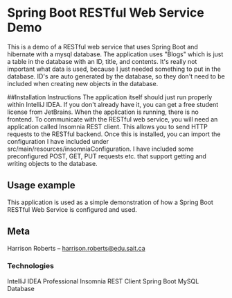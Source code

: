 # Spring Boot RESTful Web Service Demo
This is a demo of a RESTful web service that uses Spring Boot and hibernate with a mysql database.
The application uses "Blogs" which is just a table in the database with an ID, title, and contents. It's really not
important what data is used, because I just needed something to put in the database. ID's are auto generated by the
database, so they don't need to be included when creating new objects in the database.


##Installation Instructions
The application itself should just run properly within IntelliJ IDEA. If you don't already have it, you can get a free 
student license from JetBrains. When the application is running, there is no frontend. To communicate with the RESTful
web service, you will need an application called Insomnia REST client. This allows you to send HTTP requests to the RESTful backend.
Once this is installed, you can import the configuration I have included under src/main/resources/insomniaConfiguration.
I have included some preconfigured POST, GET, PUT requests etc. that support getting and writing objects to the database.

## Usage example
This application is used as a simple demonstration of how a Spring Boot RESTful Web Service is configured and used.

## Meta

Harrison Roberts – harrison.roberts@edu.sait.ca

### Technologies
IntelliJ IDEA Professional
Insomnia REST Client
Spring Boot
MySQL Database